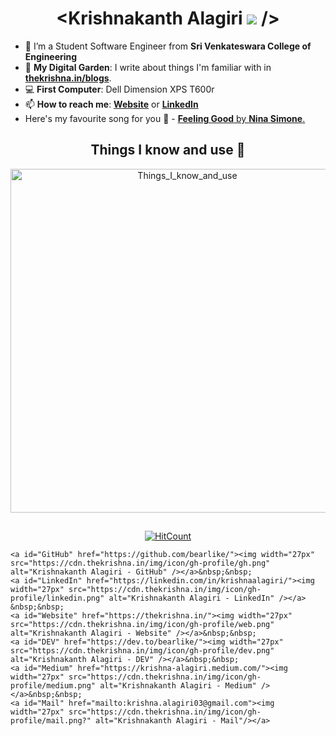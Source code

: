 <h1 align="center"> &lt;Krishnakanth Alagiri <img src="https://i.imgur.com/n3l0uQ0.gif"> /&gt;</h1>

- 🔭 I’m a Student Software Engineer from **Sri Venkateswara College of Engineering**
- 🌱 **My Digital Garden**: I write about things I'm familiar with in **[thekrishna.in/blogs](https://thekrishna.in/blogs/index.html)**.
- :computer: **First Computer**: Dell Dimension XPS T600r
- 📫 **How to reach me**: **[Website](https://thekrishna.in/)** or **[LinkedIn](https://linkedin.com/in/krishnaalagiri/)**
- Here's my favourite song for you :trumpet: - [**Feeling Good** by **Nina Simone**.](https://youtube.com/watch?v=BNMKGYiJpvg)


<h2 align="center">Things I know and use 🌱</h2>
<p align="center"><img alt="Things_I_know_and_use" width="550px" src="https://imgur.com/LF8Axf8.png" /></p>
<h2 align="center"></h2>
<!-- footer --!>
<p align="center"><a href="http://hits.dwyl.com/K-Kraken/K-Kraken"><img src="http://hits.dwyl.com/K-Kraken/K-Kraken.svg" alt="HitCount"></a></p>
<p align="center">

    <a id="GitHub" href="https://github.com/bearlike/"><img width="27px" src="https://cdn.thekrishna.in/img/icon/gh-profile/gh.png" alt="Krishnakanth Alagiri - GitHub" /></a>&nbsp;&nbsp;         
    <a id="LinkedIn" href="https://linkedin.com/in/krishnaalagiri/"><img width="27px" src="https://cdn.thekrishna.in/img/icon/gh-profile/linkedin.png" alt="Krishnakanth Alagiri - LinkedIn" /></a> &nbsp;&nbsp;
    <a id="Website" href="https://thekrishna.in/"><img width="27px" src="https://cdn.thekrishna.in/img/icon/gh-profile/web.png" alt="Krishnakanth Alagiri - Website" /></a>&nbsp;&nbsp;
    <a id="DEV" href="https://dev.to/bearlike/"><img width="27px" src="https://cdn.thekrishna.in/img/icon/gh-profile/dev.png" alt="Krishnakanth Alagiri - DEV" /></a>&nbsp;&nbsp;
    <a id="Medium" href="https://krishna-alagiri.medium.com/"><img width="27px" src="https://cdn.thekrishna.in/img/icon/gh-profile/medium.png" alt="Krishnakanth Alagiri - Medium" /></a>&nbsp;&nbsp;
    <a id="Mail" href="mailto:krishna.alagiri03@gmail.com"><img width="27px" src="https://cdn.thekrishna.in/img/icon/gh-profile/mail.png?" alt="Krishnakanth Alagiri - Mail"/></a>

</p>

<!--<img src="https://imgur.com/rilHVxA.png"/>--!>
